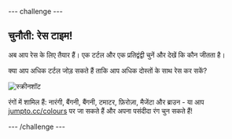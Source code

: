 --- challenge ---

## चुनौती: रेस टाइम!

अब आप रेस के लिए तैयार हैं। एक टर्टल और एक प्रतिद्वंद्वी चुनें और देखें कि कौन जीतता है।

क्या आप अधिक टर्टल जोड़ सकते हैं ताकि आप अधिक दोस्तों के साथ रेस कर सकें?

![स्क्रीनशॉट](images/race-more.png)

रंगों में शामिल हैं: नारंगी, बैंगनी, बैंगनी, टमाटर, फ़िरोज़ा, मैजेंटा और ब्राउन - या आप [jumpto.cc/colours](http://jumpto.cc/colours) पर जा सकते हैं और अपना पसंदीदा रंग चुन सकते हैं!

--- /challenge ---
